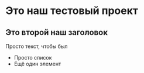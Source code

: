 # Это наш тестовый проект

## Это второй наш заголовок

Просто текст, чтобы был

- Просто список
- Ещё один элемент